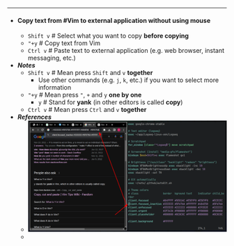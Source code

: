 - ---
- #### Copy text from #Vim to external application without using mouse
	- `Shift v` # Select what you want to copy **before copying**
	- `"+y` # Copy text from Vim
	- `Ctrl v` # Paste text to external application (e.g. web browser, instant messaging, etc.)
- ***Notes***
	- `Shift v` # Mean press `Shift` and `v` **together**
		- Use other commands (e.g. `j`, `k`, etc.) if you want to select more information
	- `"+y` # Mean press `"`, `+` and `y` **one by one**
		- `y` # Stand for **yank** (in other editors is called **copy**)
	- `Ctrl v` # Mean press `Ctrl` and `v` **together**
- ***References***
	- ![image.png](../assets/image_1670203463820_0.png)
	-